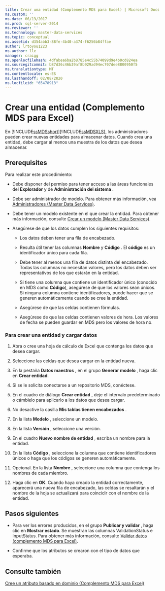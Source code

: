 ```yaml
---
title: Crear una entidad (Complemento MDS para Excel) | Microsoft Docs
ms.custom: ''
ms.date: 06/13/2017
ms.prod: sql-server-2014
ms.reviewer: ''
ms.technology: master-data-services
ms.topic: conceptual
ms.assetid: d354abb3-88fe-4b40-a374-f6256b84ffae
author: lrtoyou1223
ms.author: lle
manager: craigg
ms.openlocfilehash: 4dfabea6ba2b8785e4c55b74099d9e4b0cd824ea
ms.sourcegitcommit: b87d36c46b39af8b929ad94ec707dee8800950f5
ms.translationtype: MT
ms.contentlocale: es-ES
ms.lasthandoff: 02/08/2020
ms.locfileid: "65478913"
---
```

# <a name="create-an-entity-mds-add-in-for-excel"></a>Crear una entidad (Complemento MDS para Excel)
  En [!INCLUDE[ssMDSshort](../../includes/ssmdsshort-md.md)][!INCLUDE[ssMDSXLS](../../includes/ssmdsxls-md.md)], los administradores pueden crear nuevas entidades para almacenar datos. Cuando crea una entidad, debe cargar al menos una muestra de los datos que desea almacenar.  
  
## <a name="prerequisites"></a>Prerequisites  
 Para realizar este procedimiento:  
  
-   Debe disponer del permiso para tener acceso a las áreas funcionales del **Explorador** y de **Administración del sistema** .  
  
-   Debe ser administrador de modelo. Para obtener más información, vea [Administradores &#40;Master Data Services&#41;](../administrators-master-data-services.md).  
  
-   Debe tener un modelo existente en el que crear la entidad. Para obtener más información, consulte [Crear un modelo &#40;Master Data Services&#41;](../create-a-model-master-data-services.md).  
  
-   Asegúrese de que los datos cumplen los siguientes requisitos:  
  
    -   Los datos deben tener una fila de encabezado.  
  
    -   Resulta útil tener las columnas **Nombre** y **Código** . El **código** es un identificador único para cada fila.  
  
    -   Debe tener al menos una fila de datos distinta del encabezado. Todas las columnas no necesitan valores, pero los datos deben ser representativos de los que estarán en la entidad.  
  
    -   Si tiene una columna que contiene un identificador único (conocido en MDS como **Código**), asegúrese de que los valores sean únicos. Si ninguna columna contiene identificadores, puede hacer que se generen automáticamente cuando se cree la entidad.  
  
    -   Asegúrese de que las celdas contienen fórmulas.  
  
    -   Asegúrese de que las celdas contienen valores de hora. Los valores de fecha se pueden guardar en MDS pero los valores de hora no.  
  
### <a name="to-create-an-entity-and-load-data"></a>Para crear una entidad y cargar datos  
  
1.  Abra o cree una hoja de cálculo de Excel que contenga los datos que desea cargar.  
  
2.  Seleccione las celdas que desea cargar en la entidad nueva.  
  
3.  En la pestaña **Datos maestros** , en el grupo **Generar modelo** , haga clic en **Crear entidad**.  
  
4.  Si se le solicita conectarse a un repositorio MDS, conéctese.  
  
5.  En el cuadro de diálogo **Crear entidad** , deje el intervalo predeterminado o cámbielo para aplicarlo a los datos que desea cargar.  
  
6.  No desactive la casilla **Mis tablas tienen encabezados** .  
  
7.  En la lista **Modelo** , seleccione un modelo.  
  
8.  En la lista **Versión** , seleccione una versión.  
  
9. En el cuadro **Nuevo nombre de entidad** , escriba un nombre para la entidad.  
  
10. En la lista **Código** , seleccione la columna que contiene identificadores únicos o haga que los códigos se generen automáticamente.  
  
11. Opcional. En la lista **Nombre** , seleccione una columna que contenga los nombres de cada miembro.  
  
12. Haga clic en **OK**. Cuando haya creado la entidad correctamente, aparecerá una nueva fila de encabezado, las celdas se resaltarán y el nombre de la hoja se actualizará para coincidir con el nombre de la entidad.  
  
## <a name="next-steps"></a>Pasos siguientes  
  
-   Para ver los errores producidos, en el grupo **Publicar y validar** , haga clic en **Mostrar estado**. Se muestran las columnas ValidationStatus e InputStatus. Para obtener más información, consulte [Validar datos &#40;complemento MDS para Excel&#41;](validating-data-mds-add-in-for-excel.md).  
  
-   Confirme que los atributos se crearon con el tipo de datos que esperaba.  
  
## <a name="see-also"></a>Consulte también  
 [Cree un atributo basado en dominio &#40;Complemento MDS para Excel&#41;](create-a-domain-based-attribute-mds-add-in-for-excel.md)  
  
  
